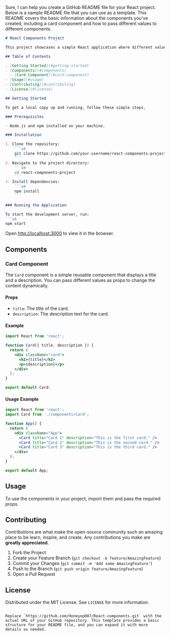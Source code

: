 Sure, I can help you create a GitHub README file for your React project. Below is a sample README file that you can use as a template. This README covers the basic information about the components you've created, including a card component and how to pass different values to different components.

```markdown
# React Components Project

This project showcases a simple React application where different values are passed to different components to change names and other properties. It includes a `Card` component that displays information dynamically.

## Table of Contents

- [Getting Started](#getting-started)
- [Components](#components)
  - [Card Component](#card-component)
- [Usage](#usage)
- [Contributing](#contributing)
- [License](#license)

## Getting Started

To get a local copy up and running, follow these simple steps.

### Prerequisites

- Node.js and npm installed on your machine.

### Installation

1. Clone the repository:
    ```sh
    git clone https://github.com/your-username/react-components-project.git
    ```
2. Navigate to the project directory:
    ```sh
    cd react-components-project
    ```
3. Install dependencies:
    ```sh
    npm install
    ```

### Running the Application

To start the development server, run:
```sh
npm start
```
Open [http://localhost:3000](http://localhost:3000) to view it in the browser.

## Components

### Card Component

The `Card` component is a simple reusable component that displays a title and a description. You can pass different values as props to change the content dynamically.

#### Props

- `title`: The title of the card.
- `description`: The description text for the card.

#### Example

```jsx
import React from 'react';

function Card({ title, description }) {
  return (
    <div className="card">
      <h2>{title}</h2>
      <p>{description}</p>
    </div>
  );
}

export default Card;
```

#### Usage Example

```jsx
import React from 'react';
import Card from './components/Card';

function App() {
  return (
    <div className="App">
      <Card title="Card 1" description="This is the first card." />
      <Card title="Card 2" description="This is the second card." />
      <Card title="Card 3" description="This is the third card." />
    </div>
  );
}

export default App;
```

## Usage

To use the components in your project, import them and pass the required props.

## Contributing

Contributions are what make the open-source community such an amazing place to be learn, inspire, and create. Any contributions you make are **greatly appreciated**.

1. Fork the Project
2. Create your Feature Branch (`git checkout -b feature/AmazingFeature`)
3. Commit your Changes (`git commit -m 'Add some AmazingFeature'`)
4. Push to the Branch (`git push origin feature/AmazingFeature`)
5. Open a Pull Request

## License

Distributed under the MIT License. See `LICENSE` for more information.
```

Replace `https://github.com/Honeyop007/React-components.git` with the actual URL of your GitHub repository. This template provides a basic structure for your README file, and you can expand it with more details as needed.
